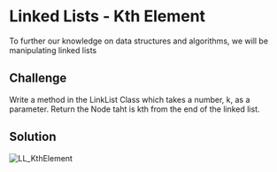 # Linked Lists - Kth Element
To further our knowledge on data structures and algorithms, we will be manipulating linked lists

## Challenge
Write a method in the LinkList Class which takes a number, k, as a parameter. Return the Node taht is kth from the end of the linked list. 

## Solution

![LL_KthElement](../../assets/LL_KthElement_Visual.jpg)
